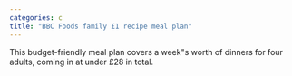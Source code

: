 ```yaml
---
categories: c
title: "BBC Foods family £1 recipe meal plan"
---
```

This budget-friendly meal plan covers a week"s worth of dinners for four adults, coming in at under £28 in total.